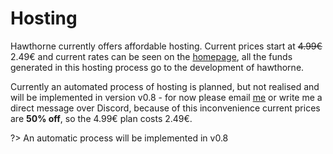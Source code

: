 # Hosting

Hawthorne currently offers affordable hosting. Current prices start at ~~4.99€~~ 2.49€ and current rates can be seen on the [homepage][1], all the funds generated in this hosting process go to the development of hawthorne.

Currently an automated process of hosting is planned, but not realised and will be implemented in version v0.8 - for now please email [me][2] or write me a direct message over Discord, because of this inconvenience current prices are **50% off**, so the 4.99€ plan costs 2.49€.

?> An automatic process will be implemented in v0.8

[1]:	https://hawthorne.in
[2]:	mailto:hosting@indietyp.com